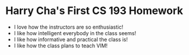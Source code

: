 # Harry Cha's First CS 193 Homework

- I love how the instructors are so enthusiastic!
- I like how intelligent everybody in the class seems!
- I like how informative and practical the class is!
- I like how the class plans to teach VIM!
